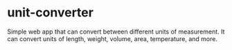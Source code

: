 # unit-converter
Simple web app that can convert between different units of measurement. It can convert units of length, weight, volume, area, temperature, and more. 
